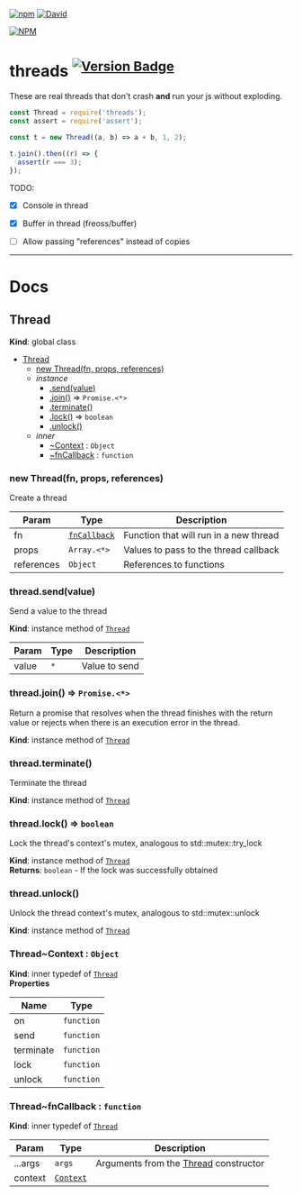 [![npm][download-badge]][npm]
[![David][dep-badge]][dep-link]

[![NPM][large-badge]][stats-link]

# threads <sup>[![Version Badge][version-badge]][npm]</sup>

These are real threads that don't crash **and** run your js without exploding.

```javascript
const Thread = require('threads');
const assert = require('assert');

const t = new Thread((a, b) => a + b, 1, 2);

t.join().then((r) => {
  assert(r === 3);
});
```

TODO:

- [X] Console in thread
- [X] Buffer in thread (freoss/buffer)
- [ ] Allow passing "references" instead of copies


---


# Docs

<a name="Thread"></a>

## Thread
**Kind**: global class

* [Thread](#Thread)
    * [new Thread(fn, props, references)](#new_Thread_new)
    * _instance_
        * [.send(value)](#Thread+send)
        * [.join()](#Thread+join) ⇒ <code>Promise.&lt;\*&gt;</code>
        * [.terminate()](#Thread+terminate)
        * [.lock()](#Thread+lock) ⇒ <code>boolean</code>
        * [.unlock()](#Thread+unlock)
    * _inner_
        * [~Context](#Thread..Context) : <code>Object</code>
        * [~fnCallback](#Thread..fnCallback) : <code>function</code>

<a name="new_Thread_new"></a>

### new Thread(fn, props, references)
Create a thread


| Param | Type | Description |
| --- | --- | --- |
| fn | [<code>fnCallback</code>](#Thread..fnCallback) | Function that will run in a new thread |
| props | <code>Array.&lt;\*&gt;</code> | Values to pass to the thread callback |
| references | <code>Object</code> | References to functions |

<a name="Thread+send"></a>

### thread.send(value)
Send a value to the thread

**Kind**: instance method of [<code>Thread</code>](#Thread)

| Param | Type | Description |
| --- | --- | --- |
| value | <code>\*</code> | Value to send |

<a name="Thread+join"></a>

### thread.join() ⇒ <code>Promise.&lt;\*&gt;</code>
Return a promise that resolves when the thread finishes with the return value
or rejects when there is an execution error in the thread.

**Kind**: instance method of [<code>Thread</code>](#Thread)
<a name="Thread+terminate"></a>

### thread.terminate()
Terminate the thread

**Kind**: instance method of [<code>Thread</code>](#Thread)
<a name="Thread+lock"></a>

### thread.lock() ⇒ <code>boolean</code>
Lock the thread's context's mutex, analogous to std::mutex::try_lock

**Kind**: instance method of [<code>Thread</code>](#Thread)  
**Returns**: <code>boolean</code> - If the lock was successfully obtained
<a name="Thread+unlock"></a>

### thread.unlock()
Unlock the thread context's mutex, analogous to std::mutex::unlock

**Kind**: instance method of [<code>Thread</code>](#Thread)
<a name="Thread..Context"></a>

### Thread~Context : <code>Object</code>
**Kind**: inner typedef of [<code>Thread</code>](#Thread)  
**Properties**

| Name | Type |
| --- | --- |
| on | <code>function</code> |
| send | <code>function</code> |
| terminate | <code>function</code> |
| lock | <code>function</code> |
| unlock | <code>function</code> |

<a name="Thread..fnCallback"></a>

### Thread~fnCallback : <code>function</code>
**Kind**: inner typedef of [<code>Thread</code>](#Thread)

| Param | Type | Description |
| --- | --- | --- |
| ...args | <code>args</code> | Arguments from the [Thread](#Thread) constructor |
| context | [<code>Context</code>](#Thread..Context) |  |

[npm]: https://npmjs.org/package/@snek/threads
[large-badge]: https://nodei.co/npm/@snek/threads.png?downloads=true&downloadRank=true&stars=true
[stats-link]: https://nodei.co/npm/@snek/threads/
[version-badge]: http://versionbadg.es/devsnek/threads.svg
[download-badge]: https://img.shields.io/npm/dt/@snek/threads.svg?maxAge=3600
[dep-badge]: https://david-dm.org/devsnek/threads.svg
[dep-link]: https://david-dm.org/devsnek/threads
